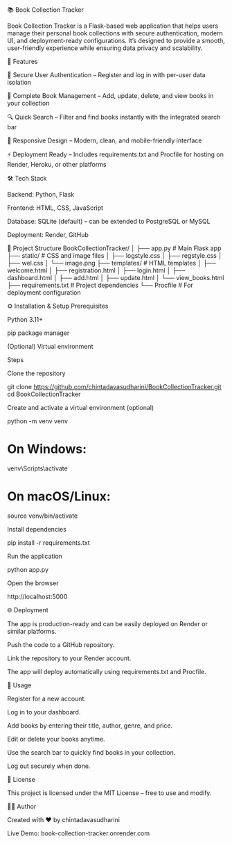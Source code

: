 📚 Book Collection Tracker

Book Collection Tracker is a Flask-based web application that helps users manage their personal book collections with secure authentication, modern UI, and deployment-ready configurations. It’s designed to provide a smooth, user-friendly experience while ensuring data privacy and scalability.

🚀 Features

🔐 Secure User Authentication – Register and log in with per-user data isolation

📖 Complete Book Management – Add, update, delete, and view books in your collection

🔍 Quick Search – Filter and find books instantly with the integrated search bar

🎨 Responsive Design – Modern, clean, and mobile-friendly interface

⚡ Deployment Ready – Includes requirements.txt and Procfile for hosting on Render, Heroku, or other platforms

🛠️ Tech Stack

Backend: Python, Flask

Frontend: HTML, CSS, JavaScript

Database: SQLite (default) – can be extended to PostgreSQL or MySQL

Deployment: Render, GitHub

📂 Project Structure
BookCollectionTracker/
│
├── app.py               # Main Flask app
├── static/              # CSS and image files
│   ├── logstyle.css
│   ├── regstyle.css
│   ├── wel.css
│   └── image.png
├── templates/           # HTML templates
│   ├── welcome.html
│   ├── registration.html
│   ├── login.html
│   ├── dashboard.html
│   ├── add.html
│   ├── update.html
│   └── view_books.html
├── requirements.txt     # Project dependencies
└── Procfile             # For deployment configuration

⚙️ Installation & Setup
Prerequisites

Python 3.11+

pip package manager

(Optional) Virtual environment

Steps

Clone the repository

git clone https://github.com/chintadavasudharini/BookCollectionTracker.git
cd BookCollectionTracker


Create and activate a virtual environment (optional)

python -m venv venv
# On Windows:
venv\Scripts\activate
# On macOS/Linux:
source venv/bin/activate


Install dependencies

pip install -r requirements.txt


Run the application

python app.py


Open the browser

http://localhost:5000

🌐 Deployment

The app is production-ready and can be easily deployed on Render or similar platforms.

Push the code to a GitHub repository.

Link the repository to your Render account.

The app will deploy automatically using requirements.txt and Procfile.

🎯 Usage

Register for a new account.

Log in to your dashboard.

Add books by entering their title, author, genre, and price.

Edit or delete your books anytime.

Use the search bar to quickly find books in your collection.

Log out securely when done.

📝 License

This project is licensed under the MIT License – free to use and modify.

👩‍💻 Author

Created with ❤️ by chintadavasudharini

Live Demo: book-collection-tracker.onrender.com
